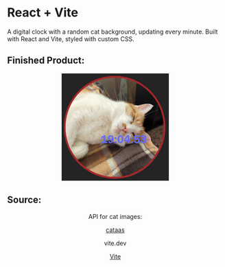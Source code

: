 # React + Vite

A digital clock with a random cat background, updating every minute. Built with React and Vite, styled with custom CSS.

## Finished Product:
<p align="center">
  <img src="./github_image/cat_clock.jpg" alt="Cat Clock" style="height: 250px; width: 250px;">
</p>

## Source:
<p align="center">API for cat images:</p>
<p align="center">
  <a href="[https://www.cataas.com](https://cataas.com)" target="_blank">cataas</a>
</p>
<p align="center">vite.dev</P>
<p align="center">
  <a href="https://vite.dev" target="_blank">Vite</a>
</p>
